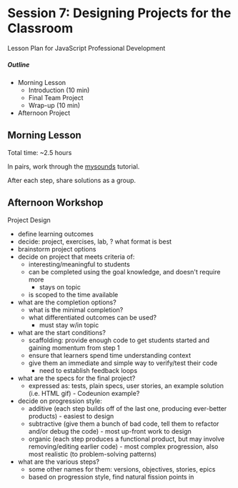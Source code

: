 # Session 7: Designing Projects for the Classroom

Lesson Plan for JavaScript Professional Development

##### Outline

- Morning Lesson
  - Introduction (10 min)
  - Final Team Project
  - Wrap-up (10 min)
- Afternoon Project

## Morning Lesson

Total time: ~2.5 hours

In pairs, work through the [mysounds](mysounds/) tutorial.

After each step, share solutions as a group.

## Afternoon Workshop

Project Design

- define learning outcomes
- decide: project, exercises, lab, ? what format is best
- brainstorm project options
- decide on project that meets criteria of:
  - interesting/meaningful to students
  - can be completed using the goal knowledge, and doesn't require more
    - stays on topic
  - is scoped to the time available
- what are the completion options?
  - what is the minimal completion?
  - what differentiated outcomes can be used?
    - must stay w/in topic
- what are the start conditions?
  - scaffolding: provide enough code to get students started and gaining momentum from step 1
  - ensure that learners spend time understanding context
  - give them an immediate and simple way to verify/test their code
    - need to establish feedback loops
- what are the specs for the final project?
  - expressed as: tests, plain specs, user stories, an example solution (i.e. HTML gif) - Codeunion example?
- decide on progression style:
  - additive (each step builds off of the last one, producing ever-better products) - easiest to design
  - subtractive (give them a bunch of bad code, tell them to refactor and/or debug the code) - most up-front work to design
  - organic (each step produces a functional product, but may involve removing/editing earlier code) - most complex progression, also most realistic (to problem-solving patterns)
- what are the various steps?
  - some other names for them: versions, objectives, stories, epics
  - based on progression style, find natural fission points in
